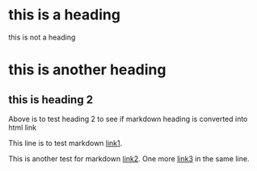 # this is a heading

this is not a heading

# this is another heading


## this is heading 2

Above is to test heading 2 to see if markdown heading is converted into html link

This line is to test markdown [link1](http://test.com/test).

This is another test for markdown [link2](https:dev.to/my-blog). One more [link3](test@test.com) in the same line.